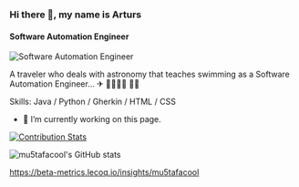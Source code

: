 ### Hi there 👋, my name is Arturs
#### Software Automation Engineer
![Software Automation Engineer](https://github4life.herokuapp.com/ethomson.gif)

A traveler who deals with astronomy that teaches swimming as a Software Automation Engineer... ✈ 👨‍🚀🏊‍♂️ 👨‍💻

Skills: Java / Python / Gherkin / HTML / CSS

- 🔭 I’m currently working on this page. 



[![Contribution Stats](https://github-contribution-stats.vercel.app/api/?username=mu5tafacool)](https://github.com/LordDashMe/github-contribution-stats/)

![mu5tafacool's GitHub stats](https://github-readme-stats.vercel.app/api?username=mu5tafacool&show_icons=true&theme=transparent)

https://beta-metrics.lecoq.io/insights/mu5tafacool

<!--
**mu5tafacool/mu5tafacool** is a ✨ _special_ ✨ repository because its `README.md` (this file) appears on your GitHub profile.

Here are some ideas to get you started:

- 🔭 I’m currently working on ...
- 🌱 I’m currently learning ...
- 👯 I’m looking to collaborate on ...
- 🤔 I’m looking for help with ...
- 💬 Ask me about ...
- 📫 How to reach me: ...
- 😄 Pronouns: ...
- ⚡ Fun fact: ...
-->
